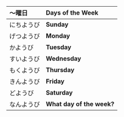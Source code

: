 | ～曜日   | Days of the Week          |
| :---- | :------------------------ |
| にちようび | **Sunday**                |
| げつようび | **Monday**                |
| かようび  | **Tuesday**               |
| すいようび | **Wednesday**             |
| もくようび | **Thursday**              |
| きんようび | **Friday**                |
| どようび  | **Saturday**              |
| なんようび | **What day of the week?** |
